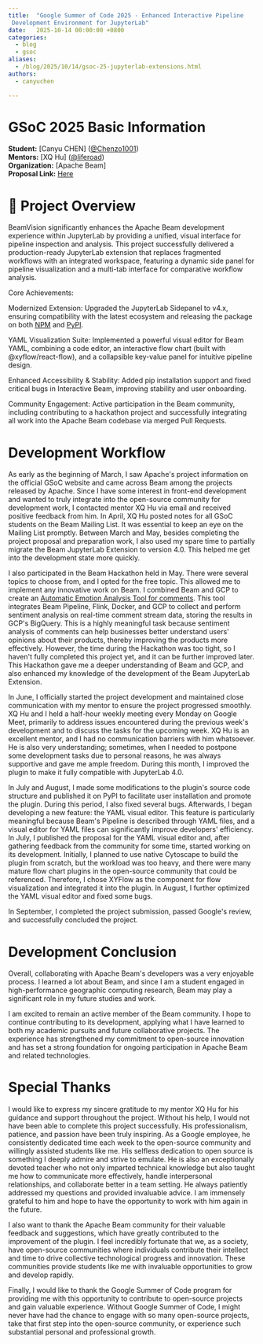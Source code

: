 ```yaml
---
title:  "Google Summer of Code 2025 - Enhanced Interactive Pipeline
 Development Environment for JupyterLab"
date:   2025-10-14 00:00:00 +0800
categories:
  - blog
  - gsoc
aliases:
  - /blog/2025/10/14/gsoc-25-jupyterlab-extensions.html
authors:
  - canyuchen

---
```

<!--
Licensed under the Apache License, Version 2.0 (the "License");
you may not use this file except in compliance with the License.
You may obtain a copy of the License at

http://www.apache.org/licenses/LICENSE-2.0

Unless required by applicable law or agreed to in writing, software
distributed under the License is distributed on an "AS IS" BASIS,
WITHOUT WARRANTIES OR CONDITIONS OF ANY KIND, either express or implied.
See the License for the specific language governing permissions and
limitations under the License.
-->

# GSoC 2025 Basic Information

**Student:** [Canyu CHEN] ([@Chenzo1001](https://github.com/Chenzo1001))  
**Mentors:** [XQ Hu] ([@liferoad](https://github.com/liferoad))  
**Organization:** [Apache Beam]  
**Proposal Link:** [Here](https://summerofcode.withgoogle.com/media/user/a0dca52853b4/proposal/gAAAAABoPn1Vt4nIBnqceN9xDgbsdmh0JepoDkQBMM16v3qHKpfqftwWZEPk4qOLUZ4CxAzDuHitiF1q_e11s0FdVJBIi8LuMqdbAkkJ1WsKFBUu5rH2DbI=.pdf)

# 📌 Project Overview

BeamVision significantly enhances the Apache Beam development experience within JupyterLab by providing a unified, visual interface for pipeline inspection and analysis. This project successfully delivered a production-ready JupyterLab extension that replaces fragmented workflows with an integrated workspace, featuring a dynamic side panel for pipeline visualization and a multi-tab interface for comparative workflow analysis.

Core Achievements:

Modernized Extension: Upgraded the JupyterLab Sidepanel to v4.x, ensuring compatibility with the latest ecosystem and releasing the package on both [NPM](https://www.npmjs.com/package/apache-beam-jupyterlab-sidepanel) and [PyPI](https://pypi.org/project/apache-beam-jupyterlab-sidepanel/).

YAML Visualization Suite: Implemented a powerful visual editor for Beam YAML, combining a code editor, an interactive flow chart (built with @xyflow/react-flow), and a collapsible key-value panel for intuitive pipeline design.

Enhanced Accessibility & Stability: Added pip installation support and fixed critical bugs in Interactive Beam, improving stability and user onboarding.

Community Engagement: Active participation in the Beam community, including contributing to a hackathon project and successfully integrating all work into the Apache Beam codebase via merged Pull Requests.

# Development Workflow
As early as the beginning of March, I saw Apache's project information on the official GSoC website and came across Beam among the projects released by Apache. Since I have some interest in front-end development and wanted to truly integrate into the open-source community for development work, I contacted mentor XQ Hu via email and received positive feedback from him. In April, XQ Hu posted notes for all GSoC students on the Beam Mailing List. It was essential to keep an eye on the Mailing List promptly. Between March and May, besides completing the project proposal and preparation work, I also used my spare time to partially migrate the Beam JupyterLab Extension to version 4.0. This helped me get into the development state more quickly.

I also participated in the Beam Hackathon held in May. There were several topics to choose from, and I opted for the free topic. This allowed me to implement any innovative work on Beam. I combined Beam and GCP to create an [Automatic Emotion Analysis Tool for comments](https://github.com/Chenzo1001/Beam_auto_emotion_analysis). This tool integrates Beam Pipeline, Flink, Docker, and GCP to collect and perform sentiment analysis on real-time comment stream data, storing the results in GCP's BigQuery. This is a highly meaningful task because sentiment analysis of comments can help businesses better understand users' opinions about their products, thereby improving the products more effectively. However, the time during the Hackathon was too tight, so I haven't fully completed this project yet, and it can be further improved later. This Hackathon gave me a deeper understanding of Beam and GCP, and also enhanced my knowledge of the development of the Beam JupyterLab Extension.

In June, I officially started the project development and maintained close communication with my mentor to ensure the project progressed smoothly. XQ Hu and I held a half-hour weekly meeting every Monday on Google Meet, primarily to address issues encountered during the previous week's development and to discuss the tasks for the upcoming week. XQ Hu is an excellent mentor, and I had no communication barriers with him whatsoever. He is also very understanding; sometimes, when I needed to postpone some development tasks due to personal reasons, he was always supportive and gave me ample freedom. During this month, I improved the plugin to make it fully compatible with JupyterLab 4.0.

In July and August, I made some modifications to the plugin's source code structure and published it on PyPI to facilitate user installation and promote the plugin. During this period, I also fixed several bugs. Afterwards, I began developing a new feature: the YAML visual editor. This feature is particularly meaningful because Beam's Pipeline is described through YAML files, and a visual editor for YAML files can significantly improve developers' efficiency. In July, I published the proposal for the YAML visual editor and, after gathering feedback from the community for some time, started working on its development. Initially, I planned to use native Cytoscape to build the plugin from scratch, but the workload was too heavy, and there were many mature flow chart plugins in the open-source community that could be referenced. Therefore, I chose XYFlow as the component for flow visualization and integrated it into the plugin. In August, I further optimized the YAML visual editor and fixed some bugs.

In September, I completed the project submission, passed Google's review, and successfully concluded the project.

# Development Conclusion
Overall, collaborating with Apache Beam's developers was a very enjoyable process. I learned a lot about Beam, and since I am a student engaged in high-performance geographic computing research, Beam may play a significant role in my future studies and work. 

I am excited to remain an active member of the Beam community. I hope to continue contributing to its development, applying what I have learned to both my academic pursuits and future collaborative projects. The experience has strengthened my commitment to open-source innovation and has set a strong foundation for ongoing participation in Apache Beam and related technologies.

# Special Thanks
I would like to express my sincere gratitude to my mentor XQ Hu for his guidance and support throughout the project. Without his help, I would not have been able to complete this project successfully. His professionalism, patience, and passion have been truly inspiring. As a Google employee, he consistently dedicated time each week to the open-source community and willingly assisted students like me. His selfless dedication to open source is something I deeply admire and strive to emulate. He is also an exceptionally devoted teacher who not only imparted technical knowledge but also taught me how to communicate more effectively, handle interpersonal relationships, and collaborate better in a team setting. He always patiently addressed my questions and provided invaluable advice. I am immensely grateful to him and hope to have the opportunity to work with him again in the future.

I also want to thank the Apache Beam community for their valuable feedback and suggestions, which have greatly contributed to the improvement of the plugin. I feel incredibly fortunate that we, as a society, have open-source communities where individuals contribute their intellect and time to drive collective technological progress and innovation. These communities provide students like me with invaluable opportunities to grow and develop rapidly.

Finally, I would like to thank the Google Summer of Code program for providing me with this opportunity to contribute to open-source projects and gain valuable experience. Without Google Summer of Code, I might never have had the chance to engage with so many open-source projects, take that first step into the open-source community, or experience such substantial personal and professional growth.